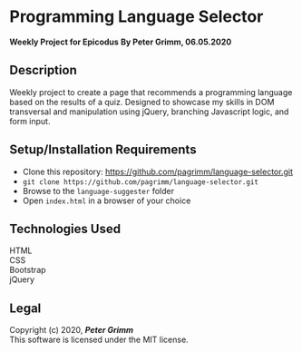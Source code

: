# Programming Language Selector
**Weekly Project for Epicodus**
**By Peter Grimm, 06.05.2020**

## Description

Weekly project to create a page that recommends a programming language based on the results of a quiz. Designed to showcase my skills in DOM transversal and manipulation using jQuery, branching Javascript logic, and form input.

## Setup/Installation Requirements

* Clone this repository: https://github.com/pagrimm/language-selector.git 
* `git clone https://github.com/pagrimm/language-selector.git` 
* Browse to the `language-suggester` folder
* Open `index.html` in a browser of your choice

## Technologies Used

HTML  
CSS  
Bootstrap  
jQuery

## Legal

Copyright (c) 2020, **_Peter Grimm_**  
This software is licensed under the MIT license.